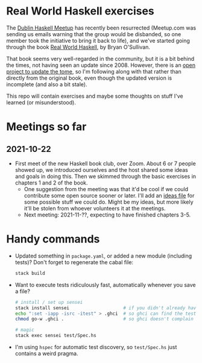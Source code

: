 # Real World Haskell exercises

The [Dublin Haskell Meetup](https://www.meetup.com/haskell-dublin-meetup) has recently been resurrected (Meetup.com was sending us emails warning that the group would be disbanded, so one member took the initiative to bring it back to life), and we've started going through the book [Real World Haskell](http://book.realworldhaskell.org/read), by Bryan O'Sullivan.

That book seems very well-regarded in the community, but it is a bit behind the times, not having seen an update since 2008. However, there is an [open project to update the tome](https://github.com/tssm/up-to-date-real-world-haskell), so I'm following along with that rather than directly from the original book, even though the updated version is incomplete (and also a bit stale).

This repo will contain exercises and maybe some thoughts on stuff I've learned (or misunderstood).

# Meetings so far

## 2021-10-22

* First meet of the new Haskell book club, over Zoom. About 6 or 7 people showed up, we introduced ourselves and the host shared some ideas and goals in doing this. Then we skimmed through the basic exercises in chapters 1 and 2 of the book.
    * One suggestion from the meeting was that it'd be cool if we could contribute some open source sooner or later. I'll add an [ideas file](./ideas.md) for some possible stuff we could do. Might be my ideas, but more likely it'll be stolen from whoever volunteers it at the meetings.
    * Next meeting: 2021-11-??, expecting to have finished chapters 3-5.

# Handy commands

* Updated something in `package.yaml`, or added a new module (including tests)? Don't forget to regenerate the cabal file:
  ```bash
  stack build
  ```
* Want to execute tests ridiculously fast, automatically whenever you save a file?
  ```bash
  # install / set up sensei
  stack install sensei                    # if you didn't already have it
  echo ":set -iapp -isrc -itest" > .ghci  # so ghci can find the test modules
  chmod go-w .ghci .                      # so ghci doesn't complain about exploitable permissions

  # magic
  stack exec sensei test/Spec.hs
  ```
* I'm using `hspec` for automatic test discovery, so `test/Spec.hs` just contains a weird pragma.
